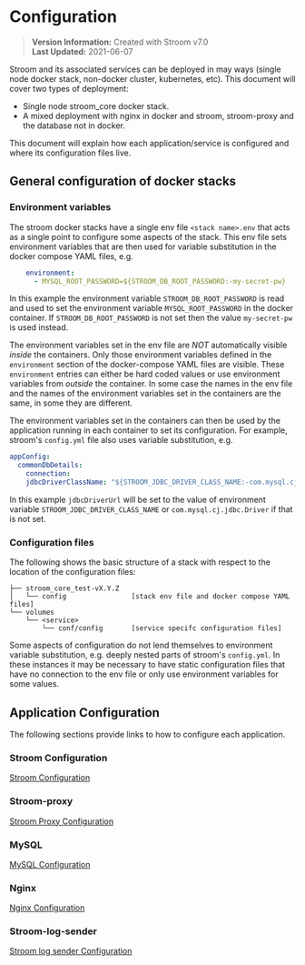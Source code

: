 # Configuration

> **Version Information:** Created with Stroom v7.0  
> **Last Updated:** 2021-06-07

Stroom and its associated services can be deployed in may ways (single node docker stack, non-docker cluster, kubernetes, etc).
This document will cover two types of deployment:

* Single node stroom_core docker stack.
* A mixed deployment with nginx in docker and stroom, stroom-proxy and the database not in docker.

This document will explain how each application/service is configured and where its configuration files live.


## General configuration of docker stacks

### Environment variables

The stroom docker stacks have a single env file `<stack name>.env` that acts as a single point to configure some aspects of the stack.
This env file sets environment variables that are then used for variable substitution in the docker compose YAML files, e.g.

```yaml
    environment:
      - MYSQL_ROOT_PASSWORD=${STROOM_DB_ROOT_PASSWORD:-my-secret-pw}
```

In this example the environment variable `STROOM_DB_ROOT_PASSWORD` is read and used to set the environment variable `MYSQL_ROOT_PASSWORD` in the docker container.
If `STROOM_DB_ROOT_PASSWORD` is not set then the value `my-secret-pw` is used instead.

The environment variables set in the env file are _NOT_ automatically visible _inside_ the containers.
Only those environment variables defined in the `environment` section of the docker-compose YAML files are visible.
These `environment` entries can either be hard coded values or use environment variables from _outside_ the container.
In some case the names in the env file and the names of the environment variables set in the containers are the same, in some they are different.

The environment variables set in the containers can then be used by the application running in each container to set its configuration.
For example, stroom's `config.yml` file also uses variable substitution, e.g.

```yaml
appConfig:
  commonDbDetails:
    connection:
    jdbcDriverClassName: "${STROOM_JDBC_DRIVER_CLASS_NAME:-com.mysql.cj.jdbc.Driver}"
```

In this example `jdbcDriverUrl` will be set to the value of environment variable `STROOM_JDBC_DRIVER_CLASS_NAME` or `com.mysql.cj.jdbc.Driver` if that is not set.

### Configuration files

The following shows the basic structure of a stack with respect to the location of the configuration files:

```
├── stroom_core_test-vX.Y.Z
│   └── config                [stack env file and docker compose YAML files]
└── volumes
    └── <service>
        └── conf/config       [service specifc configuration files]
```

Some aspects of configuration do not lend themselves to environment variable substitution, e.g. deeply nested parts of stroom's `config.yml`.
In these instances it may be necessary to have static configuration files that have no connection to the env file or only use environment variables for some values.

## Application Configuration

The following sections provide links to how to configure each application.


### Stroom Configuration

[Stroom Configuration](./configuring-stroom.md)


### Stroom-proxy

[Stroom Proxy Configuration](./configuring-stroom-proxy.md)


### MySQL

[MySQL Configuration](./configuring-mysql.md)


### Nginx

[Nginx Configuration](./configuring-nginx.md)


### Stroom-log-sender

[Stroom log sender Configuration](./configuring-stroom-log-sender.md)



